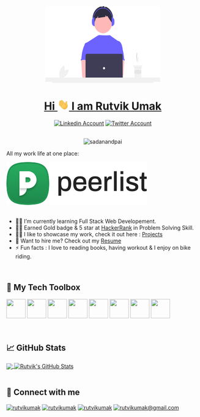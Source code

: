 <div align="center">
<img src="coding.svg" width="300" height="200"/>
<br>

# [Hi <img src="https://raw.githubusercontent.com/ABSphreak/ABSphreak/master/gifs/Hi.gif" width="30px"> I am Rutvik Umak](https://rutvikumak.netlify.app)
  </div>
  <div align=center>
  <a href="https://www.linkedin.com/in/rutvikumak/"><img src="https://cdn.worldvectorlogo.com/logos/linkedin-icon-2.svg" title="Linkedin" alt="Linkedin Account" width="30"/></a>
  <a href="https://twitter.com/rutvikumak13"><img src="https://cdn.worldvectorlogo.com/logos/twitter-6.svg" title="Twitter" alt="Twitter Account" width="40"/></a>
  <br><br>
 <p><img src="https://komarev.com/ghpvc/?username=rutvikpumak" alt="sadanandpai" /></p>
</div>
  <p>All my work life at one place:<p>
  <a href="https://peerlist.io/rutvikumak"><img src="https://github.com/Siddhant-K-code/Siddhant-K-code/raw/master/PL%20Logo%20-%20Primary.svg"></a>
  <br>
 <br>
  
  
* 👨‍💻 I’m currently learning Full Stack Web Developement.
* 👨‍💻 Earned Gold badge & 5 star at <a href="https://www.hackerrank.com/rutvikumak">HackerRank</a> in Problem Solving Skill.
* 👨‍💻 I like to showcase my work, check it out here : <a href="https://rutvikumak.netlify.app/projects.html">Projects</a>
* 📄 Want to hire me? Check out my  <a href="https://drive.google.com/file/d/1lQSYzMe5jk1HOS68cKJoA_ZpcquwJSBM/view">Resume</a>
* ⚡ Fun facts : I love to reading books, having workout & I enjoy on bike riding.
<br>

## 🧰 My Tech Toolbox

<p>
<img src="https://cdn.jsdelivr.net/gh/devicons/devicon/icons/html5/html5-original.svg" width="50" height="50"/>
<img src="https://cdn.jsdelivr.net/gh/devicons/devicon/icons/css3/css3-original.svg" width="50" height="50"/>
<img src="https://cdn.jsdelivr.net/gh/devicons/devicon/icons/javascript/javascript-original.svg"width="50" height="50" />
<img src="https://cdn.jsdelivr.net/gh/devicons/devicon/icons/typescript/typescript-original.svg" width="50" height="50"/>
  <img src="https://cdn.jsdelivr.net/gh/devicons/devicon/icons/java/java-original-wordmark.svg"  width="50" height="50"/>
  <img src="https://cdn.jsdelivr.net/gh/devicons/devicon/icons/mysql/mysql-plain-wordmark.svg"width="50" height="50" />
<img src="https://cdn.jsdelivr.net/gh/devicons/devicon/icons/visualstudio/visualstudio-plain.svg" width="50" height="50"/>
<img src="https://cdn.jsdelivr.net/gh/devicons/devicon/icons/jira/jira-original-wordmark.svg"width="50" height="50" />
  </p>
<br>  
 
## &#x1f4c8; GitHub Stats

 <div>
<a href="https://github.com/rutvikpumak/rutvikpumak">
  <img align="center" src="https://github-readme-stats.vercel.app/api/top-langs/?username=rutvikpumak&title_color=ffffff&text_color=c9cacc&icon_color=2bbc8a&bg_color=1d1f21&langs_count=3" />
</a>
<a href="https://github.com/rutvikpumak/rutvikpumak">
  <img align="center" src="https://github-readme-stats.vercel.app/api?username=rutvikpumak&show_icons=true&line_height=27&count_private=true&title_color=ffffff&text_color=c9cacc&icon_color=2bbc8a&bg_color=1d1f21" alt="Rutvik's GitHub Stats" />
</a>
</div>
<br>

## 🔗 Connect with me

<a href="https://twitter.com/rutvikumak13" target="blank"><img align="center" src="https://raw.githubusercontent.com/rahuldkjain/github-profile-readme-generator/master/src/images/icons/Social/twitter.svg" alt="rutvikumak" height="30" width="40" /></a>
<a href="https://www.linkedin.com/in/rutvikumak" target="blank"><img align="center" src="https://raw.githubusercontent.com/rahuldkjain/github-profile-readme-generator/master/src/images/icons/Social/linked-in-alt.svg" alt="rutvikumak" height="30" width="40" /></a>
<a href="https://instagram.com/rutvikumak" target="blank"><img align="center" src="https://raw.githubusercontent.com/rahuldkjain/github-profile-readme-generator/master/src/images/icons/Social/instagram.svg" alt="rutvikumak" height="30" width="40" /></a>
<a href="mailto:rutvikumak@gmail.com" target="blank"><img align="center" src="https://img.icons8.com/color/48/000000/gmail-new.png" alt="rutvikumak@gmail.com" height="40" width="40" /></a>
